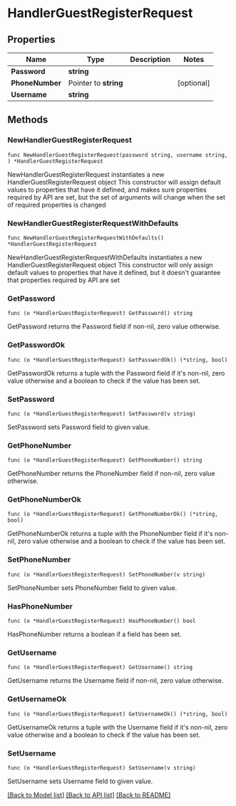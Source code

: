 # HandlerGuestRegisterRequest

## Properties

Name | Type | Description | Notes
------------ | ------------- | ------------- | -------------
**Password** | **string** |  | 
**PhoneNumber** | Pointer to **string** |  | [optional] 
**Username** | **string** |  | 

## Methods

### NewHandlerGuestRegisterRequest

`func NewHandlerGuestRegisterRequest(password string, username string, ) *HandlerGuestRegisterRequest`

NewHandlerGuestRegisterRequest instantiates a new HandlerGuestRegisterRequest object
This constructor will assign default values to properties that have it defined,
and makes sure properties required by API are set, but the set of arguments
will change when the set of required properties is changed

### NewHandlerGuestRegisterRequestWithDefaults

`func NewHandlerGuestRegisterRequestWithDefaults() *HandlerGuestRegisterRequest`

NewHandlerGuestRegisterRequestWithDefaults instantiates a new HandlerGuestRegisterRequest object
This constructor will only assign default values to properties that have it defined,
but it doesn't guarantee that properties required by API are set

### GetPassword

`func (o *HandlerGuestRegisterRequest) GetPassword() string`

GetPassword returns the Password field if non-nil, zero value otherwise.

### GetPasswordOk

`func (o *HandlerGuestRegisterRequest) GetPasswordOk() (*string, bool)`

GetPasswordOk returns a tuple with the Password field if it's non-nil, zero value otherwise
and a boolean to check if the value has been set.

### SetPassword

`func (o *HandlerGuestRegisterRequest) SetPassword(v string)`

SetPassword sets Password field to given value.


### GetPhoneNumber

`func (o *HandlerGuestRegisterRequest) GetPhoneNumber() string`

GetPhoneNumber returns the PhoneNumber field if non-nil, zero value otherwise.

### GetPhoneNumberOk

`func (o *HandlerGuestRegisterRequest) GetPhoneNumberOk() (*string, bool)`

GetPhoneNumberOk returns a tuple with the PhoneNumber field if it's non-nil, zero value otherwise
and a boolean to check if the value has been set.

### SetPhoneNumber

`func (o *HandlerGuestRegisterRequest) SetPhoneNumber(v string)`

SetPhoneNumber sets PhoneNumber field to given value.

### HasPhoneNumber

`func (o *HandlerGuestRegisterRequest) HasPhoneNumber() bool`

HasPhoneNumber returns a boolean if a field has been set.

### GetUsername

`func (o *HandlerGuestRegisterRequest) GetUsername() string`

GetUsername returns the Username field if non-nil, zero value otherwise.

### GetUsernameOk

`func (o *HandlerGuestRegisterRequest) GetUsernameOk() (*string, bool)`

GetUsernameOk returns a tuple with the Username field if it's non-nil, zero value otherwise
and a boolean to check if the value has been set.

### SetUsername

`func (o *HandlerGuestRegisterRequest) SetUsername(v string)`

SetUsername sets Username field to given value.



[[Back to Model list]](../README.md#documentation-for-models) [[Back to API list]](../README.md#documentation-for-api-endpoints) [[Back to README]](../README.md)


